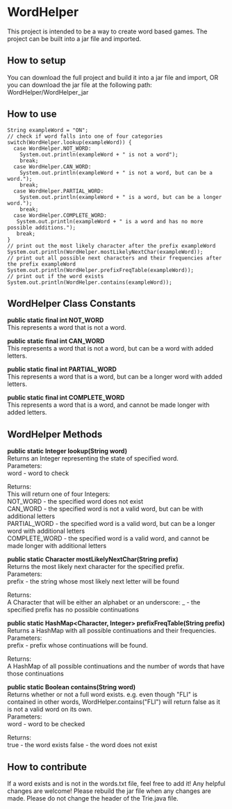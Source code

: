 # WordHelper
This project is intended to be a way to create word based games. The project can be built into a jar file and imported. 

## How to setup
You can download the full project and build it into a jar file and import, 
OR
you can download the jar file at the following path: WordHelper/WordHelper_jar

## How to use
```
String exampleWord = "ON";
// check if word falls into one of four categories
switch(WordHelper.lookup(exampleWord)) {
  case WordHelper.NOT_WORD: 
    System.out.println(exampleWord + " is not a word");
    break;
  case WordHelper.CAN_WORD:
    System.out.println(exampleWord + " is not a word, but can be a word.");
    break;
  case WordHelper.PARTIAL_WORD:
    System.out.println(exampleWord + " is a word, but can be a longer word.");
    break;
  case WordHelper.COMPLETE_WORD:
   System.out.println(exampleWord + " is a word and has no more possible additions.");
   break;
}
// print out the most likely character after the prefix exampleWord
System.out.println(WordHelper.mostLikelyNextChar(exampleWord));
// print out all possible next characters and their frequencies after the prefix exampleWord
System.out.println(WordHelper.prefixFreqTable(exampleWord));
// print out if the word exists
System.out.println(WordHelper.contains(exampleWord));
```

## WordHelper Class Constants
**public static final int NOT_WORD**<br />
This represents a word that is not a word.

**public static final int CAN_WORD**<br />
This represents a word that is not a word, but can be a word with added letters.

**public static final int PARTIAL_WORD**<br />
This represents a word that is a word, but can be a longer word with added letters.

**public static final int COMPLETE_WORD**<br />
This represents a word that is a word, and cannot be made longer with added letters.

## WordHelper Methods
**public static Integer lookup(String word)**<br />
Returns an Integer representing the state of specified word.<br />
Parameters:<br />
word - word to check

Returns:<br />
This will return one of four Integers:<br />
NOT_WORD - the specified word does not exist<br />
CAN_WORD - the specified word is not a valid word, but can be with additional letters<br />
PARTIAL_WORD - the specified word is a valid word, but can be a longer word with additional letters<br />
COMPLETE_WORD - the specified word is a valid word, and cannot be made longer with additional letters<br />

**public static Character mostLikelyNextChar(String prefix)**<br />
Returns the most likely next character for the specified prefix.<br />
Parameters:<br />
prefix - the string whose most likely next letter will be found

Returns:<br />
A Character that will be either an alphabet or an underscore:
_ - the specified prefix has no possible continuations

**public static HashMap<Character, Integer> prefixFreqTable(String prefix)**<br />
Returns a HashMap with all possible continuations and their frequencies.<br />
Parameters:<br />
prefix - prefix whose continuations will be found.

Returns:<br />
A HashMap of all possible continuations and the number of words that have those continuations

**public static Boolean contains(String word)**<br />
Returns whether or not a full word exists. e.g. even though "FLI" is contained in other words, 
WordHelper.contains("FLI") will return false as it is not a valid word on its own. <br />
Parameters:<br />
word - word to be checked

Returns:<br />
true - the word exists
false - the word does not exist


## How to contribute
If a word exists and is not in the words.txt file, feel free to add it! Any helpful changes are welcome! 
Please rebuild the jar file when any changes are made. Please do not change the header of the Trie.java file. 
